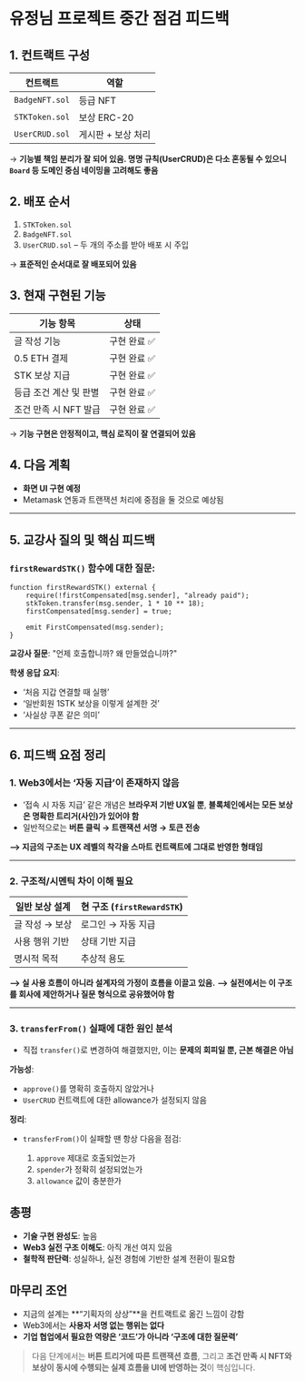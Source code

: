 # **유정님 프로젝트 중간 점검 피드백**

## 1. 컨트랙트 구성

| 컨트랙트       | 역할               |
| -------------- | ------------------ |
| `BadgeNFT.sol` | 등급 NFT           |
| `STKToken.sol` | 보상 ERC-20        |
| `UserCRUD.sol` | 게시판 + 보상 처리 |

→ **기능별 책임 분리가 잘 되어 있음. 명명 규칙(UserCRUD)은 다소 혼동될 수 있으니 `Board` 등 도메인 중심 네이밍을 고려해도 좋음**

## 2. 배포 순서

1. `STKToken.sol`
2. `BadgeNFT.sol`
3. `UserCRUD.sol` – 두 개의 주소를 받아 배포 시 주입

→ **표준적인 순서대로 잘 배포되어 있음**

## 3. 현재 구현된 기능

| 기능 항목              | 상태         |
| ---------------------- | ------------ |
| 글 작성 기능           | 구현 완료 ✅ |
| 0.5 ETH 결제           | 구현 완료 ✅ |
| STK 보상 지급          | 구현 완료 ✅ |
| 등급 조건 계산 및 판별 | 구현 완료 ✅ |
| 조건 만족 시 NFT 발급  | 구현 완료 ✅ |

→ **기능 구현은 안정적이고, 핵심 로직이 잘 연결되어 있음**

## 4. 다음 계획

- **화면 UI 구현 예정**
- Metamask 연동과 트랜잭션 처리에 중점을 둘 것으로 예상됨

---

## 5. 교강사 질의 및 핵심 피드백

### `firstRewardSTK()` 함수에 대한 질문:

```solidity
function firstRewardSTK() external {
    require(!firstCompensated[msg.sender], "already paid");
    stkToken.transfer(msg.sender, 1 * 10 ** 18);
    firstCompensated[msg.sender] = true;

    emit FirstCompensated(msg.sender);
}
```

**교강사 질문**:
"언제 호출합니까? 왜 만들었습니까?"

**학생 응답 요지**:

- ‘처음 지갑 연결할 때 실행’
- ‘일반회원 1STK 보상을 이렇게 설계한 것’
- ‘사실상 쿠폰 같은 의미’

---

## 6. 피드백 요점 정리

### 1. Web3에서는 ‘자동 지급’이 존재하지 않음

- ‘접속 시 자동 지급’ 같은 개념은 **브라우저 기반 UX일 뿐**, **블록체인에서는 모든 보상은 명확한 트리거(사인)가 있어야 함**
- 일반적으로는 **버튼 클릭 → 트랜잭션 서명 → 토큰 전송**

**⟶ 지금의 구조는 UX 레벨의 착각을 스마트 컨트랙트에 그대로 반영한 형태임**

---

### 2. 구조적/시멘틱 차이 이해 필요

| 일반 보상 설계 | 현 구조 (`firstRewardSTK`) |
| -------------- | -------------------------- |
| 글 작성 → 보상 | 로그인 → 자동 지급         |
| 사용 행위 기반 | 상태 기반 지급             |
| 명시적 목적    | 추상적 용도                |

**⟶ 실 사용 흐름이 아니라 설계자의 가정이 흐름을 이끌고 있음.**
**⟶ 실전에서는 이 구조를 회사에 제안하거나 질문 형식으로 공유했어야 함**

---

### 3. `transferFrom()` 실패에 대한 원인 분석

- 직접 `transfer()`로 변경하여 해결했지만,
  이는 **문제의 회피일 뿐, 근본 해결은 아님**

**가능성**:

- `approve()`를 명확히 호출하지 않았거나
- `UserCRUD` 컨트랙트에 대한 allowance가 설정되지 않음

**정리**:

- `transferFrom()`이 실패할 땐 항상 다음을 점검:

  1. `approve` 제대로 호출되었는가
  2. `spender`가 정확히 설정되었는가
  3. `allowance` 값이 충분한가

## 총평

- **기술 구현 완성도**: 높음
- **Web3 실전 구조 이해도**: 아직 개선 여지 있음
- **철학적 판단력**: 성실하나, 실전 경험에 기반한 설계 전환이 필요함

## 마무리 조언

- 지금의 설계는 **“기획자의 상상”**을 컨트랙트로 옮긴 느낌이 강함
- Web3에서는 **사용자 서명 없는 행위는 없다**
- **기업 협업에서 필요한 역량은 ‘코드’가 아니라 ‘구조에 대한 질문력’**

> 다음 단계에서는 **버튼 트리거에 따른 트랜잭션 흐름**,
> 그리고 **조건 만족 시 NFT와 보상이 동시에 수행되는 실제 흐름을 UI에 반영하는 것**이 핵심입니다.
